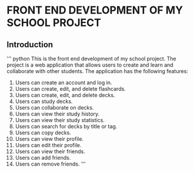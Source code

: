 # FRONT END DEVELOPMENT OF MY SCHOOL PROJECT
## Introduction
''' python
This is the front end development of my school project. The project is a web application that allows users to create and learn and collaborate with other students. The application has the following features:
1. Users can create an account and log in.
2. Users can create, edit, and delete flashcards.
3. Users can create, edit, and delete decks.
4. Users can study decks.
5. Users can collaborate on decks.
6. Users can view their study history.
7. Users can view their study statistics.
8. Users can search for decks by title or tag.
9. Users can copy decks.
10. Users can view their profile.
11. Users can edit their profile.
12. Users can view their friends.
13. Users can add friends.
14. Users can remove friends.
'''